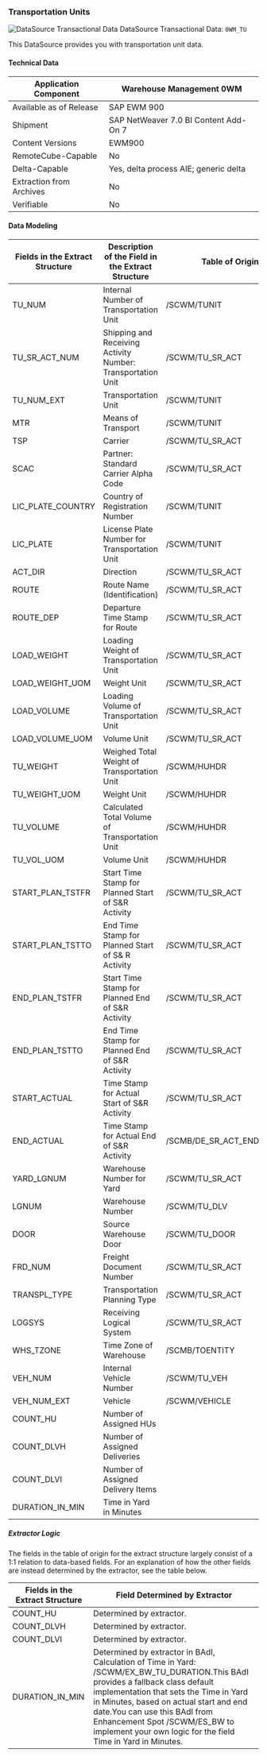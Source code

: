 ### Transportation Units

![DataSource Transactional Data](https://help.sap.com/doc/saphelp_ewm94/9.4/en-US/graphics/BICObjDataSourceTransactionalData.gif) DataSource Transactional Data: `0WM_TU`

 This DataSource provides you with transportation unit data.

#### Technical Data

| Application Component    | Warehouse Management 0WM              |
| ------------------------ | ------------------------------------- |
| Available as of Release  | SAP EWM 900                           |
| Shipment                 | SAP NetWeaver 7.0 BI Content Add-On 7 |
| Content Versions         | EWM900                                |
| RemoteCube-Capable       | No                                    |
| Delta-Capable            | Yes, delta process AIE; generic delta |
| Extraction from Archives | No                                    |
| Verifiable               | No                                    |

#### Data Modeling

| Fields in the Extract Structure | Description of the Field in the Extract Structure           | Table of Origin            | Field in the Table of Origin |
| ------------------------------- | ----------------------------------------------------------- | -------------------------- | ---------------------------- |
| TU_NUM                          | Internal Number of Transportation Unit                      | /SCWM/TUNIT                | TU_NUM                       |
| TU_SR_ACT_NUM                   | Shipping and Receiving Activity Number: Transportation Unit | /SCWM/TU_SR_ACT            | TU_SR_ACT_NUM                |
| TU_NUM_EXT                      | Transportation Unit                                         | /SCWM/TUNIT                | TU_NUM_EXT                   |
| MTR                             | Means of Transport                                          | /SCWM/TUNIT                | MTR                          |
| TSP                             | Carrier                                                     | /SCWM/TU_SR_ACT            | TSP_CURR                     |
| SCAC                            | Partner: Standard Carrier Alpha Code                        | /SCWM/TU_SR_ACT            | SCAC_CURR                    |
| LIC_PLATE_COUNTRY               | Country of Registration Number                              | /SCWM/TUNIT                | LIC_PLATE_CNTRY              |
| LIC_PLATE                       | License Plate Number for Transportation Unit                | /SCWM/TUNIT                | LIC_PLATE                    |
| ACT_DIR                         | Direction                                                   | /SCWM/TU_SR_ACT            | ACT_DIR                      |
| ROUTE                           | Route Name (Identification)                                 | /SCWM/TU_SR_ACT            | ROUTE_CURR                   |
| ROUTE_DEP                       | Departure Time Stamp for Route                              | /SCWM/TU_SR_ACT            | ROUTE_DEP                    |
| LOAD_WEIGHT                     | Loading Weight of Transportation Unit                       | /SCWM/TU_SR_ACT            | LOAD_WEIGHT                  |
| LOAD_WEIGHT_UOM                 | Weight Unit                                                 | /SCWM/TU_SR_ACT            | LOAD_WEIGHT_UOM              |
| LOAD_VOLUME                     | Loading Volume of Transportation Unit                       | /SCWM/TU_SR_ACT            | LOAD_VOLUME                  |
| LOAD_VOLUME_UOM                 | Volume Unit                                                 | /SCWM/TU_SR_ACT            | LOAD_VOLUME_UOM              |
| TU_WEIGHT                       | Weighed Total Weight of Transportation Unit                 | /SCWM/HUHDR                | T_WEIGHT                     |
| TU_WEIGHT_UOM                   | Weight Unit                                                 | /SCWM/HUHDR                | UNIT_TW                      |
| TU_VOLUME                       | Calculated Total Volume of Transportation Unit              | /SCWM/HUHDR                | T_VOLUME                     |
| TU_VOL_UOM                      | Volume Unit                                                 | /SCWM/HUHDR                | UNIT_TV                      |
| START_PLAN_TSTFR                | Start Time Stamp for Planned Start of S&R Activity          | /SCWM/TU_SR_ACT            | START_PLAN_TSTFR             |
| START_PLAN_TSTTO                | End Time Stamp for Planned Start of S& R Activity           | /SCWM/TU_SR_ACT            | START_PLAN_TSTTO             |
| END_PLAN_TSTFR                  | Start Time Stamp for Planned End of S&R Activity            | /SCWM/TU_SR_ACT            | END_PLAN_TSTFR               |
| END_PLAN_TSTTO                  | End Time Stamp for Planned End of S&R Activity              | /SCWM/TU_SR_ACT            | END_PLAN_TSTTO               |
| START_ACTUAL                    | Time Stamp for Actual Start of S&R Activity                 | /SCWM/TU_SR_ACT            | START_ACTUAL                 |
| END_ACTUAL                      | Time Stamp for Actual End of S&R Activity                   | /SCMB/DE_SR_ACT_END_ACTUAL | END_ACTUAL                   |
| YARD_LGNUM                      | Warehouse Number for Yard                                   | /SCWM/TU_SR_ACT            | YARD                         |
| LGNUM                           | Warehouse Number                                            | /SCWM/TU_DLV               | LGNUM                        |
| DOOR                            | Source Warehouse Door                                       | /SCWM/TU_DOOR              | DOOR                         |
| FRD_NUM                         | Freight Document Number                                     | /SCWM/TU_SR_ACT            | FRD_NUM                      |
| TRANSPL_TYPE                    | Transportation Planning Type                                | /SCWM/TU_SR_ACT            | TRANSPL_TYPE                 |
| LOGSYS                          | Receiving Logical System                                    | /SCWM/TU_SR_ACT            | LOGSYS                       |
| WHS_TZONE                       | Time Zone of Warehouse                                      | /SCMB/TOENTITY             | TZONE                        |
| VEH_NUM                         | Internal Vehicle Number                                     | /SCWM/TU_VEH               | VEH_NUM                      |
| VEH_NUM_EXT                     | Vehicle                                                     | /SCWM/VEHICLE              | VEH_NUM_EXT                  |
| COUNT_HU                        | Number of Assigned HUs                                      |                            |                              |
| COUNT_DLVH                      | Number of Assigned Deliveries                               |                            |                              |
| COUNT_DLVI                      | Number of Assigned Delivery Items                           |                            |                              |
| DURATION_IN_MIN                 | Time in Yard in Minutes                                     |                            |                              |

##### Extractor Logic

The fields in the table of origin for the extract structure largely consist of a 1:1 relation to data-based fields. For an explanation of how the other fields are instead determined by the extractor, see the table below.

| Fields in the Extract Structure | Field Determined by Extractor                                |
| ------------------------------- | ------------------------------------------------------------ |
| COUNT_HU                        | Determined by extractor.                                     |
| COUNT_DLVH                      | Determined by extractor.                                     |
| COUNT_DLVI                      | Determined by extractor.                                     |
| DURATION_IN_MIN                 | Determined by extractor in BAdI, Calculation of Time in Yard: /SCWM/EX_BW_TU_DURATION.This BAdI provides a fallback class default implementation that sets the Time in Yard in Minutes, based on actual start and end date.You can use this BAdI from Enhancement Spot /SCWM/ES_BW to implement your own logic for the field Time in Yard in Minutes. |